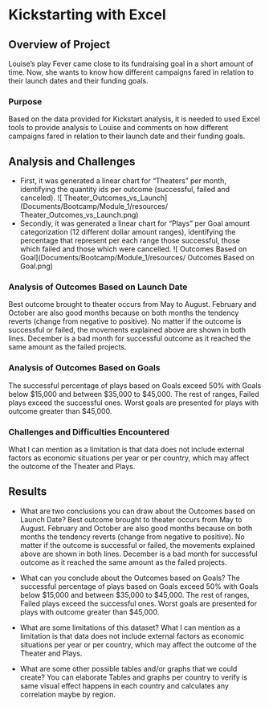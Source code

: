# Kickstarting with Excel

## Overview of Project
Louise’s play Fever came close to its fundraising goal in a short amount of time. Now, she wants to know how different campaigns fared in relation to their launch dates and their funding goals.
### Purpose
Based on the data provided for Kickstart analysis, it is needed to used Excel tools to provide analysis to Louise and comments on how different campaigns fared in relation to their launch date and their funding goals.
## Analysis and Challenges
- First, it was generated a linear chart for “Theaters” per month, identifying the quantity ids per outcome (successful, failed and canceled). ![ Theater_Outcomes_vs_Launch](Documents/Bootcamp/Module_1/resources/ Theater_Outcomes_vs_Launch.png)
- Secondly, it was generated a linear chart for “Plays” per Goal amount categorization (12 different dollar amount ranges), identifying the percentage that represent per each range those successful, those which failed and those which were cancelled. ![ Outcomes Based on Goal](Documents/Bootcamp/Module_1/resources/ Outcomes Based on Goal.png)

### Analysis of Outcomes Based on Launch Date
Best outcome brought to theater occurs from May to August.
February and October are also good months because on both months the tendency reverts (change from negative to positive). 
No matter if the outcome is successful or failed, the movements explained above are shown in both lines.
December is a bad month for successful outcome as it reached the same amount as the failed projects.

### Analysis of Outcomes Based on Goals
The successful percentage of plays based on Goals exceed 50% with Goals below $15,000 and between $35,000 to $45,000.
The rest of ranges, Failed plays exceed the successful ones.
Worst goals are presented for plays with outcome greater than $45,000.

### Challenges and Difficulties Encountered
What I can mention as a limitation is that data does not include external factors as economic situations per year or per country, which may affect the outcome of the Theater and Plays.
## Results

- What are two conclusions you can draw about the Outcomes based on Launch Date?
Best outcome brought to theater occurs from May to August.
February and October are also good months because on both months the tendency reverts (change from negative to positive). 
No matter if the outcome is successful or failed, the movements explained above are shown in both lines.
December is a bad month for successful outcome as it reached the same amount as the failed projects.

- What can you conclude about the Outcomes based on Goals?
The successful percentage of plays based on Goals exceed 50% with Goals below $15,000 and between $35,000 to $45,000.
The rest of ranges, Failed plays exceed the successful ones.
Worst goals are presented for plays with outcome greater than $45,000.

- What are some limitations of this dataset?
What I can mention as a limitation is that data does not include external factors as economic situations per year or per country, which may affect the outcome of the Theater and Plays.

- What are some other possible tables and/or graphs that we could create?
You can elaborate Tables and graphs per country to verify is same visual effect happens in each country and calculates any correlation maybe by region.
